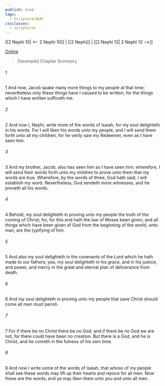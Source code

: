 ```yaml
---
publish: true
tags:
  - Scripture/BoM
cssclasses:
  - scriptures
---
```

[[2 Nephi 10| <-- 2 Nephi 10]] | [[2 Nephi]] | [[2 Nephi 12| 2 Nephi 12 -->]]

[Online](https://churchofjesuschrist.org/study/scriptures/bofm/2-ne/11?lang=eng)

>[!example] Chapter Summary
>
###### 1
1 And now, Jacob spake many more things to my people at that time; nevertheless only these things have I caused to be written, for the things which I have written sufficeth me.
###### 2
2 And now I, Nephi, write more of the words of Isaiah, for my soul delighteth in his words. For I will liken his words unto my people, and I will send them forth unto all my children, for he verily saw my Redeemer, even as I have seen him.
###### 3
3 And my brother, Jacob, also has seen him as I have seen him; wherefore, I will send their words forth unto my children to prove unto them that my words are true. Wherefore, by the words of three, God hath said, I will establish my word. Nevertheless, God sendeth more witnesses, and he proveth all his words.
###### 4
4 Behold, my soul delighteth in proving unto my people the truth of the coming of Christ; for, for this end hath the law of Moses been given; and all things which have been given of God from the beginning of the world, unto man, are the typifying of him.
###### 5
5 And also my soul delighteth in the covenants of the Lord which he hath made to our fathers; yea, my soul delighteth in his grace, and in his justice, and power, and mercy in the great and eternal plan of deliverance from death.
###### 6
6 And my soul delighteth in proving unto my people that save Christ should come all men must perish.
###### 7
7 For if there be no Christ there be no God; and if there be no God we are not, for there could have been no creation. But there is a God, and he is Christ, and he cometh in the fulness of his own time.
###### 8
8 And now I write some of the words of Isaiah, that whoso of my people shall see these words may lift up their hearts and rejoice for all men. Now these are the words, and ye may liken them unto you and unto all men.



